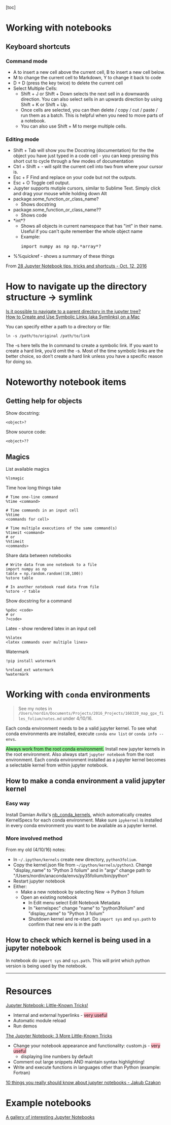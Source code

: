 [toc]

# Working with notebooks

## Keyboard shortcuts

### Command mode

- A to insert a new cell above the current cell, B to insert a new cell below.
- M to change the current cell to Markdown, Y to change it back to code
- D + D (press the key twice) to delete the current cell
- Select Multiple Cells:
    - Shift + J or Shift + Down selects the next sell in a downwards direction. You can also select sells in an upwards direction by using Shift + K or Shift + Up.
    - Once cells are selected, you can then delete / copy / cut / paste / run them as a batch. This is helpful when you need to move parts of a notebook.
    - You can also use Shift + M to merge multiple cells.


### Editing mode

- Shift + Tab will show you the Docstring (documentation) for the the object you have just typed in a code cell - you can keep pressing this short cut to cycle through a few modes of documentation
- Ctrl + Shift + - will split the current cell into two from where your cursor is.
- Esc + F Find and replace on your code but not the outputs.
- Esc + O Toggle cell output.
- Jupyter supports mutiple cursors, similar to Sublime Text. Simply click and drag your mouse while holding down Alt
- package.some_function_or_class_name?
    - Shows docstring
- package.some_function_or_class_name??
    - Shows code
- \*int*?
    - Shows all objects in current namespace that has "int" in their name. Useful if you can't quite remember the whole object name
    - Example:
            <pre>import numpy as np
        np.\*array*?</pre>
- %%quickref - shows a summary of these things

From [28 Jupyter Notebook tips, tricks and shortcuts - Oct. 12, 2016](https://www.dataquest.io/blog/jupyter-notebook-tips-tricks-shortcuts/)


# How to navigate up the directory structure &rarr; symlink

[Is it possible to navigate to a parent directory in the jupyter tree?](https://stackoverflow.com/questions/38282336/is-it-possible-to-navigate-to-a-parent-directory-in-the-jupyter-tree)  
[How to Create and Use Symbolic Links (aka Symlinks) on a Mac](https://www.howtogeek.com/297721/how-to-create-and-use-symbolic-links-aka-symlinks-on-a-mac/)  

You can specify either a path to a directory or file:

    ln -s /path/to/original /path/to/link
    
The -s here tells the ln command to create a symbolic link. If you want to create a hard link, you’d omit the -s. Most of the time symbolic links are the better choice, so don’t create a hard link unless you have a specific reason for doing so.


# Noteworthy notebook items

## Getting help for objects

Show docstring:

    <object>?
    
Show source code:

    <object>??
    

## Magics

List available magics

    %lsmagic
    
    
Time how long things take

    # Time one-line command
    %time <command>
    
    # Time commands in an input cell
    %%time
    <commands for cell>
    
    # Time multiple executions of the same command(s)
    %timeit <command>
    # or
    %%timeit
    <commands>
    
Share data between notebooks

    # Write data from one notebook to a file
    import numpy as np
    table = np.random.random((10,100))
    %store table
    
    # In another notebook read data from file
    %store -r table
    
Show docstring for a command

    %pdoc <code>
    # or
    ?<code>
    
Latex - show rendered latex in an input cell

    %%latex
    <latex commands over multiple lines>
    
Watermark

    !pip install watermark
    
    %reload_ext watermark
    %watermark


# Working with `conda` environments

>See my notes in `/Users/nordin/Documents/Projects/2016_Projects/160320_map_gpx_files_folium/notes.md` under 4/10/16.

Each conda environment needs to be a valid jupyter kernel. To see what conda environments are installed, execute `conda env list` or `conda info --envs`.

<span style="background-color:lightgreen;">Always work from the root conda environment.</span> Install new jupyter kernels in the root environment. Also always start `jupyter notebook` from the root environment. Each conda environment installed as a jupyter kernel becomes a selectable kernel from within jupyter notebook. 

## How to make a conda environment a valid jupyter kernel

### Easy way

Install Damian Avilla's [nb_conda_kernels](https://github.com/Anaconda-Server/nb_conda_kernels), which automatically creates KernelSpecs for each conda environment. Make sure `ipykernel` is installed in every conda environment you want to be available as a jupyter kernel.

### More involved method

From my old (4/10/16) notes:

- In `~/.ipython/kernels` create new directory, `python3folium`.
- Copy the kernel.json file from `~/ipython/kernels/python3`. Change "display_name" to "Python 3 folium" and in "argv" change path to "/Users/nordin/anaconda/envs/py35folium/bin/python"
- Restart jupyter notebook
- Either:
    - Make a new notebook by selecting New -> Python 3 folium
    - Open an existing notebook
        - In Edit menu select Edit Notebook Metadata
        - In "kernelspec" change "name" to "python3folium" and "display_name" to "Python 3 folium"
        - Shutdown kernel and re-start. Do `import sys` and `sys.path` to confirm that new env is in the path

## How to check which kernel is being used in a jupyter notebook

In notebook do `import sys` and `sys.path`. This will print which python version is being used by the notebook.


---
# Resources

[Jupyter Notebook: Little-Known Tricks!](https://blog.3blades.io/jupyter-notebook-little-known-tricks-b0866a558017)

- Internal and external hyperlinks - <span style="background-color:lightpink;">very useful</span>
- Automatic module reload
- Run demos

[The Jupyter Notebook: 3 More Little-Known Tricks](https://blog.3blades.io/the-jupyter-notebook-3-more-little-known-tricks-34b75b6455a4)

- Change your notebook appearance and functionality: custom.js - <span style="background-color:lightpink;">very useful</span>
    - displaying line numbers by default
- Comment out large snippets AND maintain syntax highlighting!
- Write and execute functions in languages other than Python (example: Fortran)

[10 things you really should know about jupyter notebooks - Jakub Czakon](https://www.youtube.com/watch?v=FwUcJFSAfQw)

# Example notebooks

[A gallery of interesting Jupyter Notebooks](https://github.com/jupyter/jupyter/wiki/A-gallery-of-interesting-Jupyter-Notebooks)
